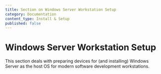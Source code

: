 ```yaml
---
title: Section on Windows Server Workstation Setup
category: Documentation
content_type: Install & Setup
published: false
---
```


<!-- Begin GitHub-Flavored Markdown (GFM)
See: https://docs.github.com/get-started/writing-on-github
Spec: https://github.github.com/gfm
-->

# Windows Server Workstation Setup

This section deals with preparing devices for (and installing) Windows
Server as the host OS for modern software development workstations.

<!-- TODO(DerekNonGeneric): explain rationale for decision to use Windows -->

